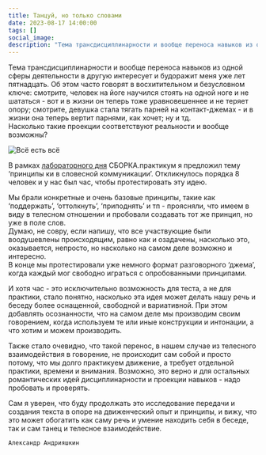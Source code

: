 ```yaml
---
title: Танцуй, но только словами
date: 2023-08-17 14:00:00
tags: []
social_image: 
description: "Тема трансдисциплинарности и вообще переноса навыков из одной сферы деятельности в другую интересует и будоражит меня уже лет пятнадцать. Об этом часто говорят в восхитительном и безусловном ключе &nbsp;..."
---
```


<!-- <img class="displayed" src="/media/zu-all-is-all.png" alt="Всё есть всё"/> -->

Тема трансдисциплинарности и вообще переноса навыков из одной сферы деятельности в другую интересует и будоражит меня уже лет пятнадцать. Об этом часто говорят в восхитительном и безусловном ключе: смотрите, человек на йоге научился стоять на одной ноге и не шататься - вот и в жизни он теперь тоже уравновешеннее и не теряет опору; смотрите, девушка стала тягать парней на контакт-джемах - и в жизни она теперь вертит парнями, как хочет; ну и тд.  
Насколько такие проекции соответствуют реальности и вообще возможны? 

![Всё есть всё](/media/zu-all-is-all.png)

В рамках <a href="/blog/lab-vs-workshop">лабораторного дня</a> СБОРКА.практикум я предложил тему ‘принципы ки в словесной коммуникации’. Откликнулось порядка 8 человек и у нас был час, чтобы протестировать эту идею.

Мы брали конкретные и очень базовые принципы, такие как ‘поддержать’, ‘оттолкнуть’, ‘приподнять’ и тп - проясняли, что имеем в виду в телесном отношении и пробовали создавать тот же принцип, но уже в поле слов.  
Думаю, не совру, если напишу, что все участвующие были воодушевлены происходящим, равно как и озадачены, насколько это, оказывается, непросто, но насколько на самом деле возможно и интересно.  
В конце мы протестировали уже немного формат разговорного ‘джема’, когда каждый мог свободно играться с опробованными принципами.

И хотя час - это исключительно возможность для теста, а не для практики, стало понятно, насколько эта идея может делать нашу речь и беседу более оснащенной, свободной и вариативной. При этом добавлять осознанности, что на самом деле мы производим своим говорением, когда используем те или иные конструкции и интонации, а что хотим и можем производить.

Также стало очевидно, что такой перенос, в нашем случае из телесного взаимодействия в говорение, не происходит сам собой и просто потому, что мы долго практикуем движение, а требует отдельной практики, времени и внимания. Возможно, это верно и для остальных романтических идей дисциплинарности и проекции навыков - надо пробовать и проверять.

Сам я уверен, что буду продолжать это исследование передачи и создания текста в опоре на движенческий опыт и принципы, и вижу, что это может обогатить как саму речь и умение находить себя в беседе, так и сам танец и телесное взаимодействие.

```Александр Андрияшкин```